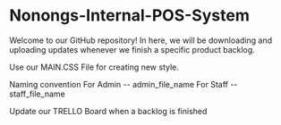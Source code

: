 # Nonongs-Internal-POS-System

Welcome to our GitHub repository! 
In here, we will be downloading and uploading updates whenever we finish a specific product backlog. 

Use our MAIN.CSS File for creating new style. 

Naming convention 
For Admin -- admin_file_name 
For Staff -- staff_file_name

Update our TRELLO Board when a backlog is finished
